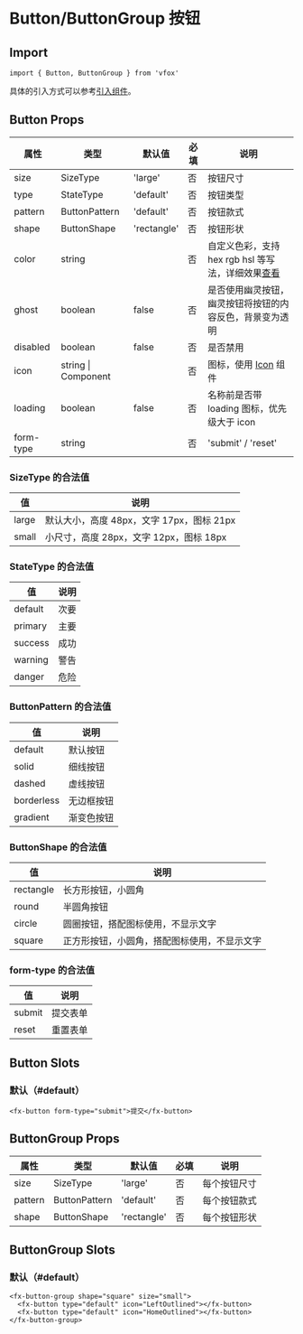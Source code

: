# Button/ButtonGroup 按钮

## Import

```
import { Button, ButtonGroup } from 'vfox'
```

具体的引入方式可以参考[引入组件](../guide/import.md)。

## Button Props

| 属性      | 类型                | 默认值      | 必填 | 说明                                                                               |
| --------- | ------------------- | ----------- | ---- | ---------------------------------------------------------------------------------- |
| size      | SizeType            | 'large'     | 否   | 按钮尺寸                                                                           |
| type      | StateType           | 'default'   | 否   | 按钮类型                                                                           |
| pattern   | ButtonPattern       | 'default'   | 否   | 按钮款式                                                                           |
| shape     | ButtonShape         | 'rectangle' | 否   | 按钮形状                                                                           |
| color     | string              |             | 否   | 自定义色彩，支持 hex rgb hsl 等写法，详细效果[查看](../design/color.md#自定义色彩) |
| ghost     | boolean             | false       | 否   | 是否使用幽灵按钮，幽灵按钮将按钮的内容反色，背景变为透明                           |
| disabled  | boolean             | false       | 否   | 是否禁用                                                                           |
| icon      | string \| Component |             | 否   | 图标，使用 [Icon](./Icon.md) 组件                                                  |
| loading   | boolean             | false       | 否   | 名称前是否带 loading 图标，优先级大于 icon                                         |
| form-type | string              |             | 否   | 'submit' / 'reset'                                                                 |

### SizeType 的合法值

| 值    | 说明                                      |
| ----- | ----------------------------------------- |
| large | 默认大小，高度 48px，文字 17px，图标 21px |
| small | 小尺寸，高度 28px，文字 12px，图标 18px   |

### StateType 的合法值

| 值      | 说明 |
| ------- | ---- |
| default | 次要 |
| primary | 主要 |
| success | 成功 |
| warning | 警告 |
| danger  | 危险 |

### ButtonPattern 的合法值

| 值         | 说明       |
| ---------- | ---------- |
| default    | 默认按钮   |
| solid      | 细线按钮   |
| dashed     | 虚线按钮   |
| borderless | 无边框按钮 |
| gradient   | 渐变色按钮 |

### ButtonShape 的合法值

| 值        | 说明                                         |
| --------- | -------------------------------------------- |
| rectangle | 长方形按钮，小圆角                           |
| round     | 半圆角按钮                                   |
| circle    | 圆圈按钮，搭配图标使用，不显示文字           |
| square    | 正方形按钮，小圆角，搭配图标使用，不显示文字 |

### form-type 的合法值

| 值     | 说明     |
| ------ | -------- |
| submit | 提交表单 |
| reset  | 重置表单 |

## Button Slots

### 默认（#default）

```
<fx-button form-type="submit">提交</fx-button>
```

## ButtonGroup Props

| 属性    | 类型          | 默认值      | 必填 | 说明         |
| ------- | ------------- | ----------- | ---- | ------------ |
| size    | SizeType      | 'large'     | 否   | 每个按钮尺寸 |
| pattern | ButtonPattern | 'default'   | 否   | 每个按钮款式 |
| shape   | ButtonShape   | 'rectangle' | 否   | 每个按钮形状 |

## ButtonGroup Slots

### 默认（#default）

```
<fx-button-group shape="square" size="small">
  <fx-button type="default" icon="LeftOutlined"></fx-button>
  <fx-button type="default" icon="HomeOutlined"></fx-button>
</fx-button-group>
```
